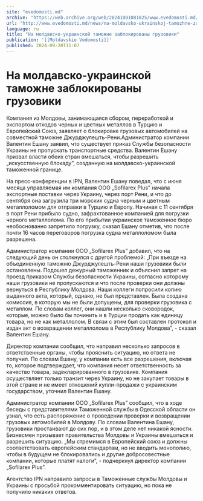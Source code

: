 ```yaml
---
site: "evedomosti.md"
archive: "https://web.archive.org/web/20241001081825/www.evedomosti.md/news/na-moldavsko-ukrainskoj-tamozhne-zablokirovany-gruzoviki"
url: "http://www.evedomosti.md/news/na-moldavsko-ukrainskoj-tamozhne-zablokirovany-gruzoviki"
language: ru
title: "На молдавско-украинской таможне заблокированы грузовики"
publication: '[[Moldavskie Vedomosti]]'
published: 2024-09-20T11:07
---
```


# На молдавско-украинской таможне заблокированы грузовики

Компания из Молдовы, занимающаяся сбором, переработкой и экспортом отходов черных и цветных металлов в Турцию и Европейский Союз, заявляет о блокировке грузовых автомобилей на совместной таможне Джурджулешть-Рени.Администратор компании Валентин Ешану заявил, что существует приказ Службы безопасности Украины не пропускать транспортные средства. Валентин Ешану призвал власти обеих стран вмешаться, чтобы разрешить „искусственную блокаду”, созданную на молдавско-украинской таможенной границе.

На пресс-конференции в IPN, Валентин Ешану поведал, что с июня месяца управляемая им компания ООО „Sofilarex Plus” начала экспортные поставки через Украину, через порт Рени, и что до сентября она загрузила три морских судна черным и цветным металлоломом для отправки в Турцию и Европу. Начиная с 11 сентября в порт Рени прибыло судно, зафрахтованное компанией для погрузки черного металлолома. По его прибытии украинское таможенное бюро необоснованно запретило погрузку, сказал Ешану отметив, что после почти 16 часов переговоров погрузка судна металлоломом была разрешена.

Администратор компании ООО „Sofilarex Plus” добавил, что на следующий день он столкнулся с другой проблемой: „При въезде на объединенную таможню Джурджулешть-Рени наши грузовики были остановлены. Подошел дежурный таможенник и объяснил запрет на проезд приказом Службы безопасности Украины, согласно которому наши грузовики не пропускаются и что после проверки они должны вернуться в Республику Молдова. Наши коллеги попросили копию выданного акта, который, однако, не был представлен. Была создана комиссия, в которую мы не были допущены, для проверки грузовика с металлом. По словам коллег, они нашли несколько сковородок, которые, можно было бы починить и в Турции продать как единицу товара, но не как металлолом. В связи с этим был составлен протокол и издан акт о возвращении металлолома в Республику Молдова”, - сказал Валентин Ешану.

Директор компании сообщил, что направил несколько запросов в ответственные органы, чтобы прояснить ситуацию, но ответа не получил. По словам Ешану, у компании есть все разрешения, включая то, которое подтверждает, что компания несет ответственность за качество товара, задекларированного в грузовике. Компания осуществляет только транзит через Украину, но не закупает товары в этой стране и не имеет отношений купли-продажи с украинским государством, уточнил Валентин Ешану.

Администратор компании ООО „Sofilarex Plus” сообщил, что в ходе беседы с представителями Таможенной службы в Одесской области он узнал, что есть распоряжение о проведении проверки и возвращении грузовых автомобилей в Молдову. По словам Валентина Ешану, грузовики простаивают до сих пор, и в этом деле нет никакой ясности. Бизнесмен призывает правительства Молдовы и Украины вмешаться и разрешить ситуацию. „Мы стремимся в Европейский союз и должны соответствовать европейским стандартам, но не вводить монополию, чтобы в будущем не блокировались и другие добросовестные компании, которые платят налоги”, - подчеркнул директор компании „Sofilarex Plus”.

Агентство IPN направило запросы в Таможенные службы Молдовы и Украины с просьбой прокомментировать ситуацию, но пока не получило никаких ответов.